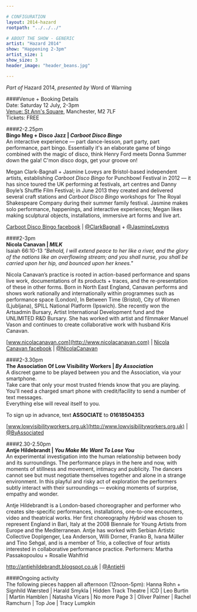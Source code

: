 ```yaml
---

# CONFIGURATION
layout: 2014-hazard
rootpath: "../../../"

# ABOUT THE SHOW - GENERIC
artist: "Hazard 2014"
show: "Happening 2-3pm"
artist_size: 1
show_size: 3
header_image: "header_beans.jpg"

---
```

*Part of* Hazard 2014, *presented by* Word of Warning       
     
####Venue + Booking Details        
Date: Saturday 12 July, 2-3pm       
[Venue: St Ann's Square](http://bit.ly/1wrGmvW), Manchester, M2 7LF      
Tickets: FREE    
                
####2-2.25pm        
**Bingo Meg + Disco Jazz | *Carboot Disco Bingo***        
An interactive experience — part dance-lesson, part party, part performance, part bingo. Essentially it's an elaborate game of bingo combined with the magic of disco, think Henry Ford meets Donna Summer down the gala! C'mon disco dogs, get your groove on!        
        
Megan Clark-Bagnall + Jasmine Loveys are Bristol-based independent artists, establishing *Carboot Disco Bingo* for Punchbowl Festival in 2012 — it has since toured the UK performing at festivals, art centres and Danny Boyle’s Shuffle Film Festival; in June 2013 they created and delivered several craft stations and *Carboot Disco Bingo* workshops for The Royal Shakespeare Company during their summer family festival. Jasmine makes solo performance, happenings, and interactive experiences; Megan likes making sculptural objects, installations, immersive art forms and live art.        
        
[Carboot Disco Bingo facebook](http://www.facebook.com/CarbootDiscoBingoFanClub) | [@ClarkBagnall](http://twitter.com/ClarkBagnall) + [@JasmineLoveys](http://twitter.com/JasmineLoveys)        
         
####2-3pm            
**Nicola Canavan | *MILK***            
Isaiah 66:10-13 *“Behold, I will extend peace to her like a river, and the glory of the nations like an overflowing stream; and you shall nurse, you shall be carried upon her hip, and bounced upon her knees."*    
             
Nicola Canavan’s practice is rooted in action-based performance and spans live work, documentations of its products + traces, and the re-presentation of these in other forms. Born in North East England, Canavan performs and shows work nationally and internationally within programmes such as performance space (London), In Between Time (Bristol), City of Women (Ljubljana), SPILL National Platform (Ipswich). She recently won the Artsadmin Bursary, Artist International Development fund and the UNLIMITED R&D Bursary. She has worked with artist and filmmaker Manuel Vason and continues to create collaborative work with husband Kris Canavan.   
                   
[www.nicolacanavan.com](http://www.nicolacanavan.com) | [Nicola Canavan facebook](http://www.facebook.com/pages/Nicola-Canavan/284997073547) | [@NicolaCanavan](http://twitter.com/NicolaCanavan)              
        
####2-3.30pm               
**The Association Of Low Visibility Workers | *By Association***             
A discreet game to be played between you and the Association, via your smartphone.    
Take care that only your most trusted friends know that you are playing.    
You'll need a charged smart phone with credit/facility to send a number of text messages.    
Everything else will reveal itself to you.        
                  
To sign up in advance, text **ASSOCIATE** to **01618504353**    
              
[www.lowvisibilityworkers.org.uk](http://www.lowvisibilityworkers.org.uk) | [@ByAssociated](http://twitter.com/ByAssociated)         
              
####2.30-2.50pm        
**Antje Hildebrandt | *You Make Me Want To Lose You***        
An experimental investigation into the human relationship between body and its surroundings. The performance plays in the here and now, with moments of stillness and movement, intimacy and publicity. The dancers cannot see but must negotiate themselves together and alone in a strange environment. In this playful and risky act of exploration the performers subtly interact with their surroundings — evoking moments of surprise, empathy and wonder.        
        
Antje Hildebrandt is a London-based choreographer and performer who creates site-specific performances, installations, one-to-one encounters, video and theatrical works. Her first choreography *Hybrid* was chosen to represent England in Bari, Italy at the 2008 Biennale for Young Artists from Europe and the Mediterranean. Antje has worked with Serbian Artistic Collective Doplgenger, Lea Anderson, Willi Dorner, Franko B, Ivana Müller and Tino Sehgal, and is a member of Trio, a collective of four artists interested in collaborative performance practice. Performers: Martha Passakopoulou + Rosalie Wahlfrid         
         
<http://antjehildebrandt.blogspot.co.uk> | [@AntjeHi](http://twitter.com/AntjeHi)        
        
####Ongoing activity        
The following pieces happen all afternoon (12noon-5pm): Hanna Rohn + Signhild Wærsted | Harald Smykla | Hidden Track Theatre | ICD | Leo Burtin | Martin Hamblen | Natasha Vicars | No more Page 3 | Oliver Palmer | Rachel Ramchurn | Top Joe | Tracy Lumpkin
